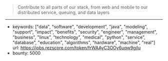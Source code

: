 >Contribute to all parts of our stack, from web and mobile to our distributed service, queuing, and data layers

------
- keywords: ["data", "software", "development", "java", "modeling", "support", "impact", "benefits", "security", "engineer", "management", "business", "linux", "technology", "medical", "python", "service", "database", "education", "algorithms", "hardware", "machine", "real"]
url: https://jobs.rezscore.com/token/frWAAyC3OOy6uqw9gjIu
- bounty: 5000
